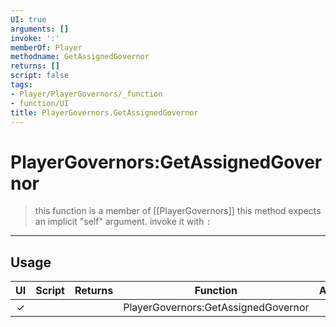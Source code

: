 ```yaml
---
UI: true
arguments: []
invoke: ':'
memberOf: Player
methodname: GetAssignedGovernor
returns: []
script: false
tags:
- Player/PlayerGovernors/_function
- function/UI
title: PlayerGovernors.GetAssignedGovernor
---
```

# PlayerGovernors:GetAssignedGovernor
> this function is a member of [[PlayerGovernors]]
> this method expects an implicit "self" argument. invoke it with `:`
-----
## Usage
|  UI | Script | Returns | Function | Arguments |
|:---:|:------:|-------:|:--------:|:---------|
|✓| ||PlayerGovernors:GetAssignedGovernor||
